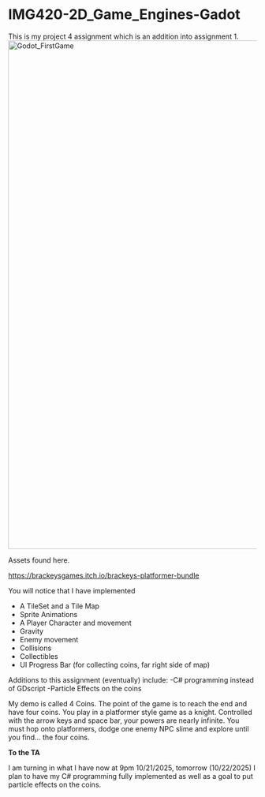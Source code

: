 # IMG420-2D_Game_Engines-Gadot
This is my project 4 assignment which is an addition into assignment 1.
<img width="1915" height="1031" alt="Godot_FirstGame" src="https://github.com/user-attachments/assets/3a31b46b-ca01-4714-938d-26f6ab69db5a" />

Assets found here.

https://brackeysgames.itch.io/brackeys-platformer-bundle

You will notice that I have implemented 

- A TileSet and a Tile Map
- Sprite Animations
- A Player Character and movement
- Gravity
- Enemy movement
- Collisions
- Collectibles
- UI Progress Bar (for collecting coins, far right side of map)


Additions to this assignment (eventually) include:
-C# programming instead of GDscript
-Particle Effects on the coins

My demo is called 4 Coins. The point of the game is to reach the end and have four coins.
You play in a platformer style game as a knight. 
Controlled with the arrow keys and space bar, your powers are nearly infinite.
You must hop onto platformers, dodge one enemy NPC slime and explore until you find... the four coins.

**To the TA**

I am turning in what I have now at 9pm 10/21/2025, tomorrow (10/22/2025) I plan to have my C# programming fully implemented as well as a goal to put particle effects on the coins.


